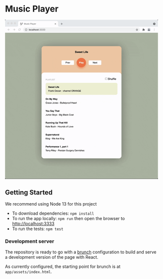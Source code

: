 # Music Player

![music player](/music-player.gif)

## Getting Started

We recommend using Node 13 for this project

- To download dependencies: `npm install`
- To run the app locally: `npm run` then open the browser to [http://localhost:3333](http://localhost:3333/)
- To run the tests: `npm test`

### Development server

The repository is ready to go with a [brunch](https://brunch.io/) configuration to build and serve a development version of the page with React.

As currently configured, the starting point for brunch is at `app/assets/index.html`.
